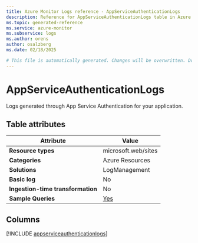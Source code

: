 ```yaml
---
title: Azure Monitor Logs reference - AppServiceAuthenticationLogs
description: Reference for AppServiceAuthenticationLogs table in Azure Monitor Logs.
ms.topic: generated-reference
ms.service: azure-monitor
ms.subservice: logs
ms.author: orens
author: osalzberg
ms.date: 02/18/2025

# This file is automatically generated. Changes will be overwritten. Do not change this file directly.
---
```


# AppServiceAuthenticationLogs

Logs generated through App Service Authentication for your application.


## Table attributes

|Attribute|Value|
|---|---|
|**Resource types**|microsoft.web/sites|
|**Categories**|Azure Resources|
|**Solutions**| LogManagement|
|**Basic log**|No|
|**Ingestion-time transformation**|No|
|**Sample Queries**|[Yes](/azure/azure-monitor/reference/queries/appserviceauthenticationlogs)|



## Columns
  
[!INCLUDE [appserviceauthenticationlogs](~/reusable-content/ce-skilling/azure/includes/azure-monitor/reference/tables/appserviceauthenticationlogs-include.md)]
